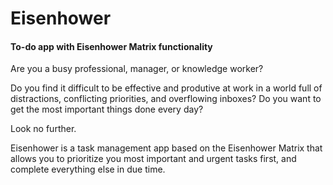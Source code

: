 # Eisenhower
#### To-do app with Eisenhower Matrix functionality

Are you a busy professional, manager, or knowledge worker?

Do you find it difficult to be effective and produtive at work in a world full of distractions, conflicting priorities, and overflowing inboxes? Do you want to get the most important things done every day? 

Look no further.

Eisenhower is a task management app based on the Eisenhower Matrix that allows you to prioritize you most important and urgent tasks first, and complete everything else in due time.
